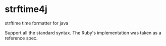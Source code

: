 # strftime4j
strftime time formatter for java

Support all the standard syntax.
The Ruby's implementation was taken as a reference spec.
